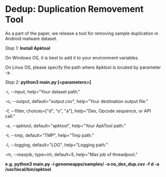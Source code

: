 # Dedup: Duplication Removement Tool

As a part of the paper, we release a tool for removing sample duplication in Android malware dataset.

*Step 1:* **Install Apktool**

On Windows OS, it is best to add it to your environment variables.

On Linux OS, please specify the path where Apktool is located by parameter -a.

*Step 2:* **python3 main.py [&lt;parameters&gt;]**

-i, --input, help="Your dataset path."

-o, --output, default="output.csv", help="Your destination output file."

-f, --filter, choices=["d", "o", "a"], help="Dex, Opcode sequence, or API call."

-a, --apktool, default="apktool", help="Your ApkTool path."

-t, --tmp, default="TMP", help="Tmp path."

-l, --logging, default="LOG", help="Logging path."

-m, --maxjob, type=int, default=5, help="Max job of threadpool."


**e.g. python3 main.py -i genomeapps/samples/ -o no_dex_dup.csv -f d -a /usr/local/bin/apktool** 
